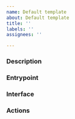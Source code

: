 ```yaml
---
name: Default template
about: Default template
title: ''
labels: ''
assignees: ''

---
```


### Description

### Entrypoint
<!-- Describe entry point - how to get onto this screen  -->

### Interface
<!-- Describe interface - buttons, inputs -->

### Actions
<!-- Describe what each interface element does and how it behaves -->

